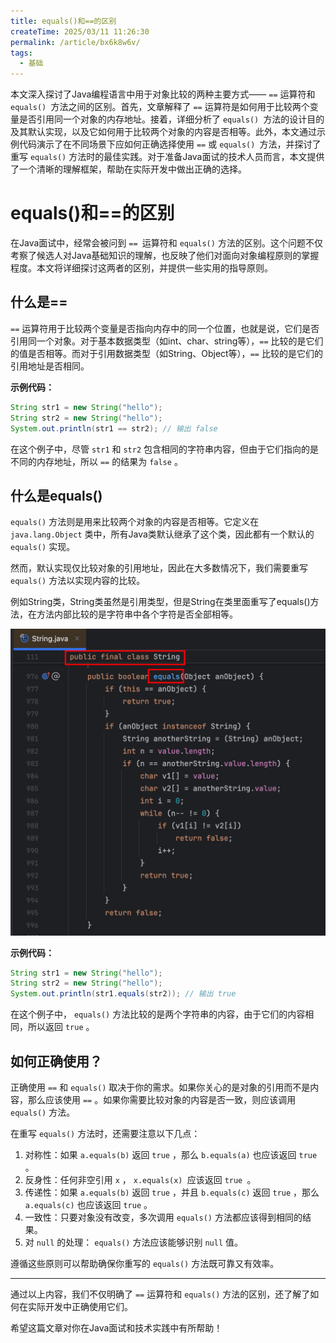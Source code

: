 ```yaml
---
title: equals()和==的区别
createTime: 2025/03/11 11:26:30
permalink: /article/bx6k8w6v/
tags:
  - 基础
---
```


本文深入探讨了Java编程语言中用于对象比较的两种主要方式—— `==` 运算符和 `equals() `方法之间的区别。首先，文章解释了 `==` 运算符是如何用于比较两个变量是否引用同一个对象的内存地址。接着，详细分析了 `equals() `方法的设计目的及其默认实现，以及它如何用于比较两个对象的内容是否相等。此外，本文通过示例代码演示了在不同场景下应如何正确选择使用 `==` 或 `equals() `方法，并探讨了重写 `equals()` 方法时的最佳实践。对于准备Java面试的技术人员而言，本文提供了一个清晰的理解框架，帮助在实际开发中做出正确的选择。

<!-- more -->

# equals()和==的区别

在Java面试中，经常会被问到 `== `运算符和 `equals()` 方法的区别。这个问题不仅考察了候选人对Java基础知识的理解，也反映了他们对面向对象编程原则的掌握程度。本文将详细探讨这两者的区别，并提供一些实用的指导原则。

## 什么是==

`==` 运算符用于比较两个变量是否指向内存中的同一个位置，也就是说，它们是否引用同一个对象。对于基本数据类型（如int、char、string等），`==` 比较的是它们的值是否相等。而对于引用数据类型（如String、Object等），`==` 比较的是它们的引用地址是否相同。

**示例代码：**

```java
String str1 = new String("hello");
String str2 = new String("hello");
System.out.println(str1 == str2); // 输出 false
```

在这个例子中，尽管 `str1` 和 `str2` 包含相同的字符串内容，但由于它们指向的是不同的内存地址，所以 `==` 的结果为 `false` 。

## 什么是equals()

`equals()` 方法则是用来比较两个对象的内容是否相等。它定义在 `java.lang.Object` 类中，所有Java类默认继承了这个类，因此都有一个默认的 `equals()` 实现。

然而，默认实现仅比较对象的引用地址，因此在大多数情况下，我们需要重写 `equals()` 方法以实现内容的比较。

例如String类，String类虽然是引用类型，但是String在类里面重写了equals()方法，在方法内部比较的是字符串中各个字符是否全部相等。

![image-20240919125112738](images/image-20240919125112738.png)

**示例代码：**

```java
String str1 = new String("hello");
String str2 = new String("hello");
System.out.println(str1.equals(str2)); // 输出 true
```

在这个例子中， `equals()` 方法比较的是两个字符串的内容，由于它们的内容相同，所以返回 `true` 。



## 如何正确使用？

正确使用 `==` 和 `equals()` 取决于你的需求。如果你关心的是对象的引用而不是内容，那么应该使用 `==` 。如果你需要比较对象的内容是否一致，则应该调用 `equals()` 方法。

在重写 `equals()` 方法时，还需要注意以下几点：

1. 对称性：如果 `a.equals(b)` 返回 `true` ，那么 `b.equals(a)` 也应该返回 `true` 。
2. 反身性：任何非空引用 `x` ， `x.equals(x) `应该返回 `true `。
3. 传递性：如果 `a.equals(b)` 返回 `true` ，并且 `b.equals(c)` 返回 `true`  ，那么  `a.equals(c)`  也应该返回 `true` 。
4. 一致性：只要对象没有改变，多次调用 `equals()` 方法都应该得到相同的结果。
5. 对 `null` 的处理： `equals()` 方法应该能够识别 `null` 值。

遵循这些原则可以帮助确保你重写的 `equals()` 方法既可靠又有效率。

------

通过以上内容，我们不仅明确了 `==` 运算符和 `equals()` 方法的区别，还了解了如何在实际开发中正确使用它们。

希望这篇文章对你在Java面试和技术实践中有所帮助！
